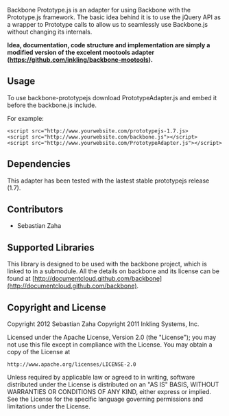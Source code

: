 Backbone Prototype.js is an adapter for using Backbone with the Prototype.js framework. The 
basic idea behind it is to use the jQuery API as a wrapper to Prototype calls to allow us to 
seamlessly use Backbone.js without changing its internals.

**Idea, documentation, code structure and implementation are simply a modified version of 
the excelent mootools adapter (https://github.com/inkling/backbone-mootools).**

## Usage

To use backbone-prototypejs download PrototypeAdapter.js and embed it before the 
backbone.js include.

For example:

    <script src="http://www.yourwebsite.com/prototypejs-1.7.js>
    <script src="http://www.yourwebsite.com/backbone.js"></script>
    <script src="http://www.yourwebsite.com/PrototypeAdapter.js"></script>

## Dependencies

This adapter has been tested with the lastest stable prototypejs release (1.7).

## Contributors

 * Sebastian Zaha

## Supported Libraries

This library is designed to be used with the backbone project, which is linked to in a
submodule. All the details on backbone and its license can be found at
[http://documentcloud.github.com/backbone](http://documentcloud.github.com/backbone).

## Copyright and License

Copyright 2012 Sebastian Zaha
Copyright 2011 Inkling Systems, Inc.

Licensed under the Apache License, Version 2.0 (the "License");
you may not use this file except in compliance with the License.
You may obtain a copy of the License at

    http://www.apache.org/licenses/LICENSE-2.0

Unless required by applicable law or agreed to in writing, software
distributed under the License is distributed on an "AS IS" BASIS,
WITHOUT WARRANTIES OR CONDITIONS OF ANY KIND, either express or implied.
See the License for the specific language governing permissions and
limitations under the License.
